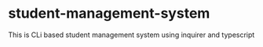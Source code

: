 # student-management-system
This is CLi based student management system using inquirer and typescript
